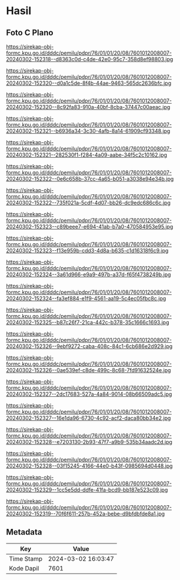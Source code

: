 # Hasil

## Foto C Plano

https://sirekap-obj-formc.kpu.go.id/dddc/pemilu/pdpr/76/01/01/20/08/7601012008007-20240302-152318--d8363c0d-c4de-42e0-95c7-358d8ef98803.jpg

https://sirekap-obj-formc.kpu.go.id/dddc/pemilu/pdpr/76/01/01/20/08/7601012008007-20240302-152320--d0a1c5de-8f4b-44ae-9463-565dc2636bfc.jpg

https://sirekap-obj-formc.kpu.go.id/dddc/pemilu/pdpr/76/01/01/20/08/7601012008007-20240302-152320--8c92fa83-910a-40bf-8cba-37447c00aeac.jpg

https://sirekap-obj-formc.kpu.go.id/dddc/pemilu/pdpr/76/01/01/20/08/7601012008007-20240302-152321--b6936a34-3c30-4afb-8a14-61909cf93348.jpg

https://sirekap-obj-formc.kpu.go.id/dddc/pemilu/pdpr/76/01/01/20/08/7601012008007-20240302-152321--282530f1-f284-4a09-aabe-34f5c2c10162.jpg

https://sirekap-obj-formc.kpu.go.id/dddc/pemilu/pdpr/76/01/01/20/08/7601012008007-20240302-152322--0e6c658b-37cc-4a65-b051-a3038e94e34b.jpg

https://sirekap-obj-formc.kpu.go.id/dddc/pemilu/pdpr/76/01/01/20/08/7601012008007-20240302-152322--735f021a-5cdf-4d07-bb26-dc9edc686c6c.jpg

https://sirekap-obj-formc.kpu.go.id/dddc/pemilu/pdpr/76/01/01/20/08/7601012008007-20240302-152323--c89beee7-e694-41ab-b7a0-470584953e95.jpg

https://sirekap-obj-formc.kpu.go.id/dddc/pemilu/pdpr/76/01/01/20/08/7601012008007-20240302-152323--f13e959b-cdd3-4d8a-b635-c1d16318f6c9.jpg

https://sirekap-obj-formc.kpu.go.id/dddc/pemilu/pdpr/76/01/01/20/08/7601012008007-20240302-152324--3a61d966-e9a9-497b-a37d-f65f4738249b.jpg

https://sirekap-obj-formc.kpu.go.id/dddc/pemilu/pdpr/76/01/01/20/08/7601012008007-20240302-152324--fa3ef884-e1f9-4561-aa19-5c4ec05fbc8c.jpg

https://sirekap-obj-formc.kpu.go.id/dddc/pemilu/pdpr/76/01/01/20/08/7601012008007-20240302-152325--b87c26f7-21ca-442c-b378-35c1666c1693.jpg

https://sirekap-obj-formc.kpu.go.id/dddc/pemilu/pdpr/76/01/01/20/08/7601012008007-20240302-152326--9ebf9272-caba-408c-84c1-6cb686e2d929.jpg

https://sirekap-obj-formc.kpu.go.id/dddc/pemilu/pdpr/76/01/01/20/08/7601012008007-20240302-152326--0ae539ef-c8de-499c-8c68-7fd91632524e.jpg

https://sirekap-obj-formc.kpu.go.id/dddc/pemilu/pdpr/76/01/01/20/08/7601012008007-20240302-152327--2dc17683-527a-4a84-9014-08b66509adc5.jpg

https://sirekap-obj-formc.kpu.go.id/dddc/pemilu/pdpr/76/01/01/20/08/7601012008007-20240302-152327--16e1da96-6730-4c92-acf2-daca80bb34e2.jpg

https://sirekap-obj-formc.kpu.go.id/dddc/pemilu/pdpr/76/01/01/20/08/7601012008007-20240302-152328--e7203130-2b93-47f7-a9b9-535b34aadc2d.jpg

https://sirekap-obj-formc.kpu.go.id/dddc/pemilu/pdpr/76/01/01/20/08/7601012008007-20240302-152328--03f15245-4166-44e0-b43f-0985694d0448.jpg

https://sirekap-obj-formc.kpu.go.id/dddc/pemilu/pdpr/76/01/01/20/08/7601012008007-20240302-152329--1cc5e5dd-ddfe-41fa-bcd9-bb187e523c09.jpg

https://sirekap-obj-formc.kpu.go.id/dddc/pemilu/pdpr/76/01/01/20/08/7601012008007-20240302-152319--70f6f611-257b-452a-bebe-d9bfdbfde8a1.jpg


## Metadata

| Key        | Value               |
| ---------- | ------------------- |
| Time Stamp | 2024-03-02 16:03:47 |
| Kode Dapil | 7601                |



